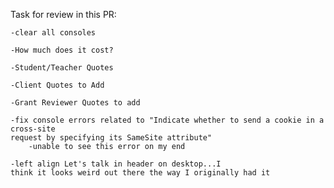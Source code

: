 Task for review in this PR:

    -clear all consoles
    
    -How much does it cost? 
    
    -Student/Teacher Quotes
    
    -Client Quotes to Add
    
    -Grant Reviewer Quotes to add
    
    -fix console errors related to "Indicate whether to send a cookie in a cross-site 
    request by specifying its SameSite attribute"
        -unable to see this error on my end
        
    -left align Let's talk in header on desktop...I 
    think it looks weird out there the way I originally had it

    
